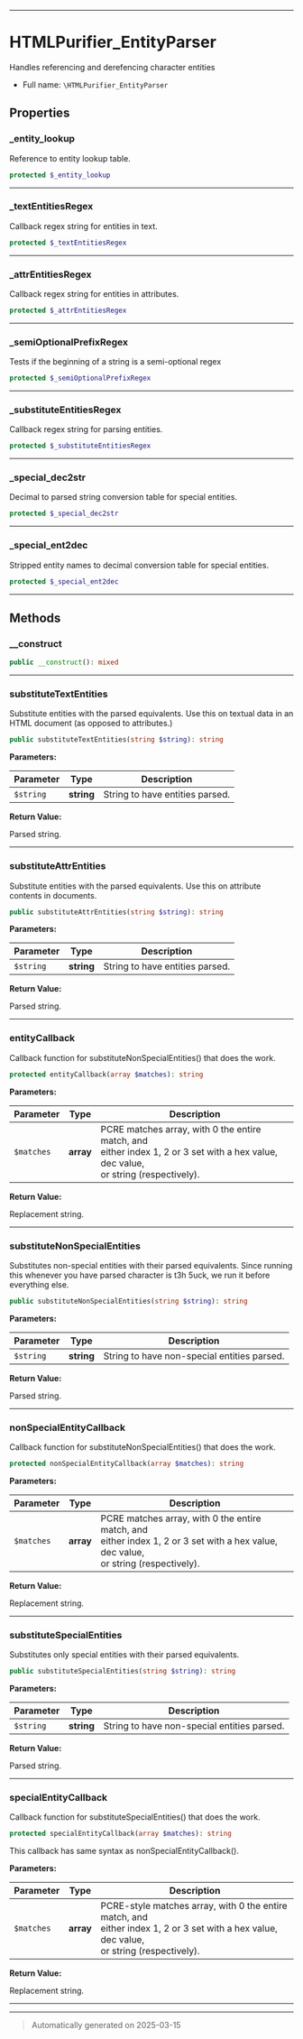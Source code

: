 ***

# HTMLPurifier_EntityParser

Handles referencing and derefencing character entities



* Full name: `\HTMLPurifier_EntityParser`



## Properties


### _entity_lookup

Reference to entity lookup table.

```php
protected $_entity_lookup
```






***

### _textEntitiesRegex

Callback regex string for entities in text.

```php
protected $_textEntitiesRegex
```






***

### _attrEntitiesRegex

Callback regex string for entities in attributes.

```php
protected $_attrEntitiesRegex
```






***

### _semiOptionalPrefixRegex

Tests if the beginning of a string is a semi-optional regex

```php
protected $_semiOptionalPrefixRegex
```






***

### _substituteEntitiesRegex

Callback regex string for parsing entities.

```php
protected $_substituteEntitiesRegex
```






***

### _special_dec2str

Decimal to parsed string conversion table for special entities.

```php
protected $_special_dec2str
```






***

### _special_ent2dec

Stripped entity names to decimal conversion table for special entities.

```php
protected $_special_ent2dec
```






***

## Methods


### __construct



```php
public __construct(): mixed
```












***

### substituteTextEntities

Substitute entities with the parsed equivalents.  Use this on
textual data in an HTML document (as opposed to attributes.)

```php
public substituteTextEntities(string $string): string
```








**Parameters:**

| Parameter | Type | Description |
|-----------|------|-------------|
| `$string` | **string** | String to have entities parsed. |


**Return Value:**

Parsed string.




***

### substituteAttrEntities

Substitute entities with the parsed equivalents.  Use this on
attribute contents in documents.

```php
public substituteAttrEntities(string $string): string
```








**Parameters:**

| Parameter | Type | Description |
|-----------|------|-------------|
| `$string` | **string** | String to have entities parsed. |


**Return Value:**

Parsed string.




***

### entityCallback

Callback function for substituteNonSpecialEntities() that does the work.

```php
protected entityCallback(array $matches): string
```








**Parameters:**

| Parameter | Type | Description |
|-----------|------|-------------|
| `$matches` | **array** | PCRE matches array, with 0 the entire match, and<br />either index 1, 2 or 3 set with a hex value, dec value,<br />or string (respectively). |


**Return Value:**

Replacement string.




***

### substituteNonSpecialEntities

Substitutes non-special entities with their parsed equivalents. Since
running this whenever you have parsed character is t3h 5uck, we run
it before everything else.

```php
public substituteNonSpecialEntities(string $string): string
```








**Parameters:**

| Parameter | Type | Description |
|-----------|------|-------------|
| `$string` | **string** | String to have non-special entities parsed. |


**Return Value:**

Parsed string.




***

### nonSpecialEntityCallback

Callback function for substituteNonSpecialEntities() that does the work.

```php
protected nonSpecialEntityCallback(array $matches): string
```








**Parameters:**

| Parameter | Type | Description |
|-----------|------|-------------|
| `$matches` | **array** | PCRE matches array, with 0 the entire match, and<br />either index 1, 2 or 3 set with a hex value, dec value,<br />or string (respectively). |


**Return Value:**

Replacement string.




***

### substituteSpecialEntities

Substitutes only special entities with their parsed equivalents.

```php
public substituteSpecialEntities(string $string): string
```








**Parameters:**

| Parameter | Type | Description |
|-----------|------|-------------|
| `$string` | **string** | String to have non-special entities parsed. |


**Return Value:**

Parsed string.




***

### specialEntityCallback

Callback function for substituteSpecialEntities() that does the work.

```php
protected specialEntityCallback(array $matches): string
```

This callback has same syntax as nonSpecialEntityCallback().






**Parameters:**

| Parameter | Type | Description |
|-----------|------|-------------|
| `$matches` | **array** | PCRE-style matches array, with 0 the entire match, and<br />either index 1, 2 or 3 set with a hex value, dec value,<br />or string (respectively). |


**Return Value:**

Replacement string.




***


***
> Automatically generated on 2025-03-15
